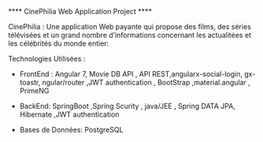 ﻿**** CinePhilia Web Application Project ****

CinePhilia : Une application Web payante qui propose des films, des séries télévisées  et un grand 
             nombre d’informations concernant les actualitées et les célébrités du monde entier:

  

Technologies Utilisées :

* FrontEnd : Angular 7, Movie DB API , API REST,angularx-social-login, gx-toastr, ngular/router ,JWT authentication , BootStrap ,material.angular , PrimeNG

* BackEnd: SpringBoot  ,Spring Scurity , java/JEE , Spring DATA JPA, Hibernate ,JWT authentication

* Bases de Données: PostgreSQL
